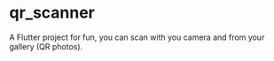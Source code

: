 # qr_scanner

A Flutter project for fun, you can scan with you camera and from your gallery (QR photos).

